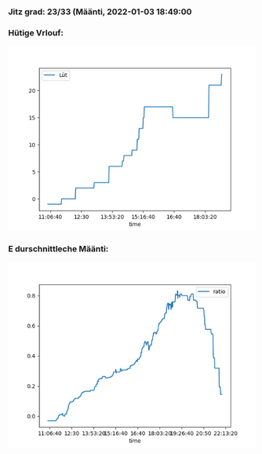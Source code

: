 ### Jitz grad: 23/33 (Määnti, 2022-01-03 18:49:00

### Hütige Vrlouf:
![Graph](Today.png)

### E durschnittleche Määnti:
![Graph](Määnti.png)